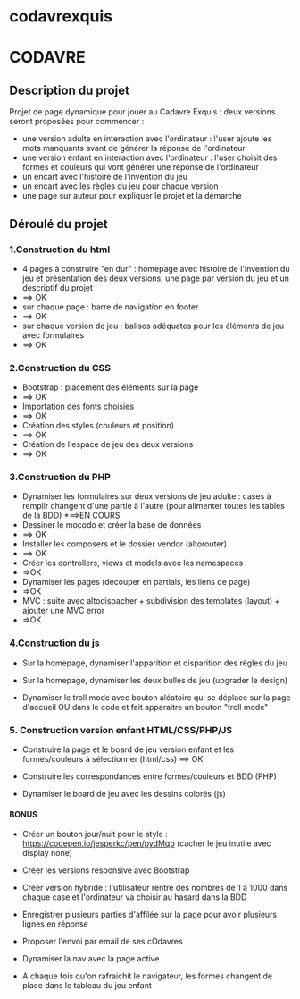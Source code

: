 # codavrexquis

# CODAVRE

## Description du projet

Projet de page dynamique pour jouer au Cadavre Exquis : deux versions seront proposées pour commencer :

* une version adulte en interaction avec l'ordinateur : l'user ajoute les mots manquants avant de générer la réponse de l'ordinateur
* une version enfant en interaction avec l'ordinateur : l'user choisit des formes et couleurs qui vont générer une réponse de l'ordinateur
* un encart avec l'histoire de l'invention du jeu
* un encart avec les règles du jeu pour chaque version
* une page sur auteur pour expliquer le projet et la démarche

## Déroulé du projet

### 1.Construction du html

* 4 pages à construire "en dur" : homepage avec histoire de l'invention du jeu et présentation des deux versions, une page par version du jeu et un descriptif du projet
* ==> OK
* sur chaque page : barre de navigation en footer
* ==> OK
* sur chaque version de jeu : balises adéquates pour les éléments de jeu avec formulaires
* ==> OK
  
### 2.Construction du CSS  

* Bootstrap : placement des éléments sur la page
* ==> OK
* Importation des fonts choisies
* ==> OK
* Création des styles (couleurs et position) 
* ==> OK
* Création de l'espace de jeu des deux versions
* ==> OK

### 3.Construction du PHP

* Dynamiser les formulaires sur deux versions de jeu adulte : cases à remplir changent d'une partie à l'autre (pour alimenter toutes les tables de la BDD)
*==>EN COURS
* Dessiner le mocodo et créer la base de données
* ==> OK
* Installer les composers et le dossier vendor (altorouter)
* ==> OK
* Créer les controllers, views et models avec les namespaces
* =>OK
* Dynamiser les pages (découper en partials, les liens de page)
* =>OK
* MVC : suite avec altodispacher + subdivision des templates (layout) + ajouter une MVC error
* =>OK

### 4.Construction du js

* Sur la homepage, dynamiser l'apparition et disparition des règles du jeu

* Sur la homepage, dynamiser les deux bulles de jeu (upgrader le design)
  
* Dynamiser le troll mode avec bouton aléatoire qui se déplace sur la page d'accueil OU dans le code et fait apparaitre un bouton "troll mode" 

### 5. Construction version enfant HTML/CSS/PHP/JS

* Construire la page et le board de jeu version enfant et les formes/couleurs à sélectionner (html/css)
  ==> OK
* Construire les correspondances entre formes/couleurs et BDD (PHP)

* Dynamiser le board de jeu avec les dessins colorés (js)

#### BONUS

* Créer un bouton jour/nuit pour le style : https://codepen.io/jesperkc/pen/pydMqb (cacher le jeu inutile avec display none)

* Créer les versions responsive avec Bootstrap

* Créer version hybride : l'utilisateur rentre des nombres de 1 à 1000 dans chaque case et l'ordinateur va choisir au hasard dans la BDD

* Enregistrer plusieurs parties d'affilée sur la page pour avoir plusieurs lignes en réponse
  
* Proposer l'envoi par email de ses cOdavres
  
* Dynamiser la nav avec la page active
  
* A chaque fois qu'on rafraichit le navigateur, les formes changent de place dans le tableau du jeu enfant
